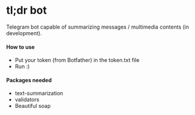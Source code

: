 # tl;dr bot
Telegram bot capable of summarizing messages / multimedia contents (in development).

#### How to use
- Put your token (from Botfather) in the token.txt file
- Run :)

#### Packages needed
- text-summarization
- validators
- Beautiful soap
